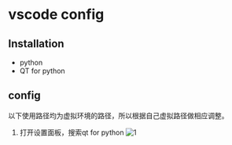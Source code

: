 # vscode config
## Installation
- python
- QT for python
## config
以下使用路径均为虚拟环境的路径，所以根据自己虚拟路径做相应调整。
1. 打开设置面板，搜索qt for python
![1](https://github.com/Generalizations/test1/assets/142973887/b5290030-da70-4e86-9a1e-5cbcfbfda273)
